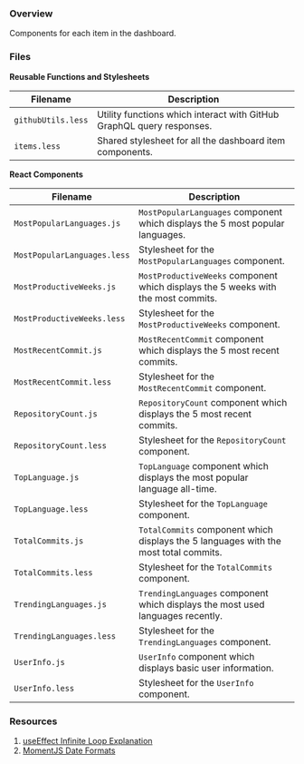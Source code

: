 ### Overview

Components for each item in the dashboard.

### Files

**Reusable Functions and Stylesheets**

| Filename                    | Description                                                                           |
|-----------------------------|---------------------------------------------------------------------------------------|
| `githubUtils.less`          | Utility functions which interact with GitHub GraphQL query responses.                 |
| `items.less`                | Shared stylesheet for all the dashboard item components.                              |

**React Components**

| Filename                    | Description                                                                           |
|-----------------------------|---------------------------------------------------------------------------------------|
| `MostPopularLanguages.js`   | `MostPopularLanguages` component which displays the 5 most popular languages.         |
| `MostPopularLanguages.less` | Stylesheet for the `MostPopularLanguages` component.                                  |
| `MostProductiveWeeks.js`    | `MostProductiveWeeks` component which displays the 5 weeks with the most commits.     |
| `MostProductiveWeeks.less`  | Stylesheet for the `MostProductiveWeeks` component.                                   |
| `MostRecentCommit.js`       | `MostRecentCommit` component which displays the 5 most recent commits.                |
| `MostRecentCommit.less`     | Stylesheet for the `MostRecentCommit` component.                                      |
| `RepositoryCount.js`        | `RepositoryCount` component which displays the 5 most recent commits.                 |
| `RepositoryCount.less`      | Stylesheet for the `RepositoryCount` component.                                       |
| `TopLanguage.js`            | `TopLanguage` component which displays the most popular language all-time.            |
| `TopLanguage.less`          | Stylesheet for the `TopLanguage` component.                                           |
| `TotalCommits.js`           | `TotalCommits` component which displays the 5 languages with the most total commits.  |
| `TotalCommits.less`         | Stylesheet for the `TotalCommits` component.                                          |
| `TrendingLanguages.js`      | `TrendingLanguages` component which displays the most used languages recently.        |
| `TrendingLanguages.less`    | Stylesheet for the `TrendingLanguages` component.                                     |
| `UserInfo.js`               | `UserInfo` component which displays basic user information.                           |
| `UserInfo.less`             | Stylesheet for the `UserInfo` component.                                              |

### Resources

1) [useEffect Infinite Loop Explanation](https://stackoverflow.com/a/53243204)
2) [MomentJS Date Formats](https://momentjscom.readthedocs.io/en/latest/moment/04-displaying/01-format/)
